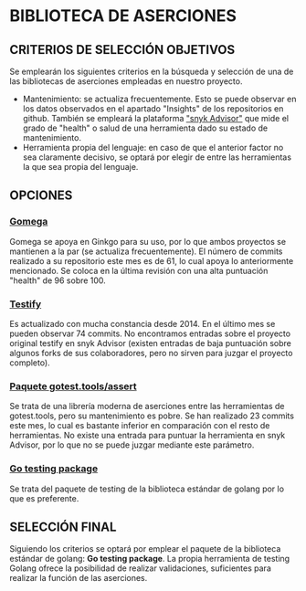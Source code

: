 # BIBLIOTECA DE ASERCIONES

## CRITERIOS DE SELECCIÓN OBJETIVOS

Se emplearán los siguientes criterios en la búsqueda y selección de una de las bibliotecas de aserciones empleadas en nuestro proyecto.

- Mantenimiento: se actualiza frecuentemente. Esto se puede observar en los datos observados en el apartado "Insights" de los repositorios en github. También se empleará la plataforma ["snyk Advisor"](https://snyk.io/advisor/golang) que mide el grado de "health" o salud de una herramienta dado su estado de mantenimiento.
- Herramienta propia del lenguaje: en caso de que el anterior factor no sea claramente decisivo, se optará por elegir de entre las herramientas la que sea propia del lenguaje.

## OPCIONES

### [Gomega](https://github.com/onsi/gomega)

Gomega se apoya en Ginkgo para su uso, por lo que ambos proyectos se mantienen a la par (se actualiza frecuentemente). El número de commits realizado a su repositorio este mes es de 61, lo cual apoya lo anteriormente mencionado. Se coloca en la última revisión con una alta puntuación "health" de 96 sobre 100.

### [Testify](https://github.com/stretchr/testify)

Es actualizado con mucha constancia desde 2014. En el último mes se pueden observar 74 commits. No encontramos entradas sobre el proyecto original testify en snyk Advisor (existen entradas de baja puntuación sobre algunos forks de sus colaboradores, pero no sirven para juzgar el proyecto completo).

### [Paquete gotest.tools/assert](https://github.com/gotestyourself/gotest.tools)

Se trata de una librería moderna de aserciones entre las herramientas de gotest.tools, pero su mantenimiento es pobre. Se han realizado 23 commits este mes, lo cual es bastante inferior en comparación con el resto de herramientas. No existe una entrada para puntuar la herramienta en snyk Advisor, por lo que no se puede juzgar mediante este parámetro.

### [Go testing package](https://pkg.go.dev/testing)

Se trata del paquete de testing de la biblioteca estándar de golang por lo que es preferente.

## SELECCIÓN FINAL

Siguiendo los criterios se optará por emplear el paquete de la biblioteca estándar de golang: **Go testing package**. La propia herramienta de testing Golang ofrece la posibilidad de realizar validaciones, suficientes para realizar la función de las aserciones.
